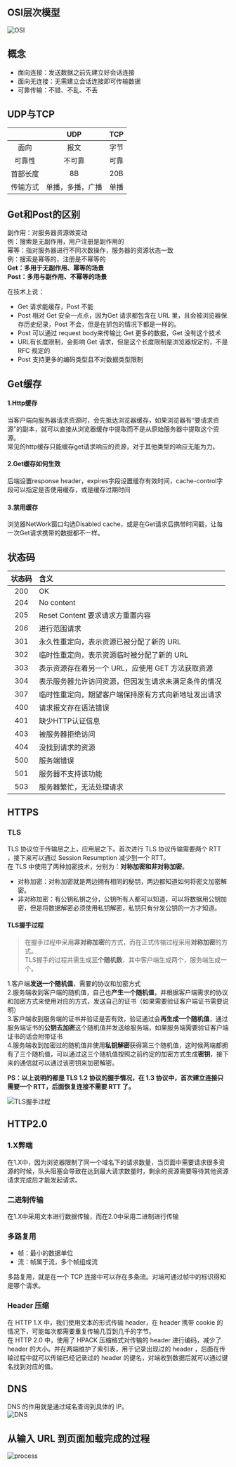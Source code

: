 ## OSI层次模型
![OSI](https://github.com/Elderkly/ImgRepository/blob/master/Network/结构.png)

## 概念
* 面向连接：发送数据之前先建立好会话连接
* 面向无连接：无需建立会话连接即可传输数据
* 可靠传输：不错、不乱、不丢
  
## UDP与TCP
||UDP|TCP|
|:-:|:-:|:-:|
|面向|报文|字节|
|可靠性|不可靠|可靠|
|首部长度|8B|20B|
|传输方式|单播，多播，广播|单播|

## Get和Post的区别
副作用：对服务器资源做变动    
例：搜索是无副作用，用户注册是副作用的   
幂等：指对服务器进行不同次数操作，服务器的资源状态一致   
例：搜索是幂等的，注册是不幂等的   
**Get：多用于无副作用、幂等的场景**   
**Post：多用与副作用、不幂等的场景**

在技术上说：
* Get 请求能缓存，Post 不能
* Post 相对 Get 安全一点点，因为Get 请求都包含在 URL 里，且会被浏览器保存历史纪录，Post 不会，但是在抓包的情况下都是一样的。
* Post 可以通过 request body来传输比 Get 更多的数据，Get 没有这个技术
* URL有长度限制，会影响 Get 请求，但是这个长度限制是浏览器规定的，不是 RFC 规定的
* Post 支持更多的编码类型且不对数据类型限制


## Get缓存
#### 1.Http缓存   
当客户端向服务器请求资源时，会先抵达浏览器缓存，如果浏览器有“要请求资源”的副本，就可以直接从浏览器缓存中提取而不是从原始服务器中提取这个资源。   
常见的http缓存只能缓存get请求响应的资源，对于其他类型的响应无能为力。
#### 2.Get缓存如何生效
后端设置response header，expires字段设置缓存有效时间，cache-control字段可以指定是否使用缓存，或是缓存过期时间
#### 3.禁用缓存
浏览器NetWork窗口勾选Disabled cache，或是在Get请求后携带时间戳，让每一次Get请求携带的数据都不一样。

## 状态码
|状态码|含义|   
|:-:|:-|
|200|OK|
|204|No content|
|205|Reset Content 要求请求方重置内容|
|206|进行范围请求|
|301|永久性重定向，表示资源已被分配了新的 URL|
|302|临时性重定向，表示资源临时被分配了新的 URL|
|303|表示资源存在着另一个 URL，应使用 GET 方法获取资源|
|304|表示服务器允许访问资源，但因发生请求未满足条件的情况|
|307|临时性重定向，期望客户端保持原有方式向新地址发出请求|
|400|请求报文存在语法错误|
|401|缺少HTTP认证信息|
|403|被服务器拒绝访问|
|404|没找到请求的资源|
|500|服务端错误|
|501|服务器不支持该功能|
|503|服务器繁忙，无法处理请求|


## HTTPS
### TLS
TLS 协议位于传输层之上，应用层之下。首次进行 TLS 协议传输需要两个 RTT ，接下来可以通过 Session Resumption 减少到一个 RTT。   
在 TLS 中使用了两种加密技术，分别为：**对称加密和非对称加密**。
* 对称加密：对称加密就是两边拥有相同的秘钥，两边都知道如何将密文加密解密。
* 非对称加密：有公钥私钥之分，公钥所有人都可以知道，可以将数据用公钥加密，但是将数据解密必须使用私钥解密，私钥只有分发公钥的一方才知道。
  
#### TLS握手过程
> 在握手过程中采用**非对称加密**的方式，而在正式传输过程采用**对称加密**的方式。   
> TLS握手的过程共需生成**三个随机数**，其中客户端生成两个，服务端生成一个。   

1.客户端**发送一个随机值**，需要的协议和加密方式   
2.服务端收到客户端的随机值，自己也**产生一个随机值**，并根据客户端需求的协议和加密方式来使用对应的方式，发送自己的证书（如果需要验证客户端证书需要说明）   
3.客户端收到服务端的证书并验证是否有效，验证通过会**再生成一个随机值**，通过服务端证书的**公钥去加密**这个随机值并发送给服务端，如果服务端需要验证客户端证书的话会附带证书   
4.服务端收到加密过的随机值并使用**私钥解密**获得第三个随机值，这时候两端都拥有了三个随机值，可以通过这三个随机值按照之前约定的加密方式生成**密钥**，接下来的通信就可以通过该密钥来加密解密。   
     
**PS：以上说明的都是 TLS 1.2 协议的握手情况，在 1.3 协议中，首次建立连接只需要一个 RTT，后面恢复连接不需要 RTT 了。**   
   
![TLS握手过程](https://yck-1254263422.cos.ap-shanghai.myqcloud.com/blog/2019-06-01-043749.jpg)

## HTTP2.0
### 1.X弊端
在1.X中，因为浏览器限制了同一个域名下的请求数量，当页面中需要请求很多资源的时候，队头阻塞会导致在达到最大请求数量时，剩余的资源需要等待其他资源请求完成后才能发起请求。

### 二进制传输
在1.X中采用文本进行数据传输，而在2.0中采用二进制进行传输

### 多路复用
* 帧：最小的数据单位
* 流：帧属于流，多个帧组成流   
  
多路复用，就是在一个 TCP 连接中可以存在多条流。对端可通过帧中的标识得知是哪个请求。

### Header 压缩
在 HTTP 1.X 中，我们使用文本的形式传输 header，在 header 携带 cookie 的情况下，可能每次都需要重复传输几百到几千的字节。   
在 HTTP 2.0 中，使用了 HPACK 压缩格式对传输的 header 进行编码，减少了 header 的大小。并在两端维护了索引表，用于记录出现过的 header ，后面在传输过程中就可以传输已经记录过的 header 的键名，对端收到数据后就可以通过键名找到对应的值。

## DNS
DNS 的作用就是通过域名查询到具体的 IP。   
![DNS](https://github.com/Elderkly/ImgRepository/blob/master/Network/域名系统(DNS).png)

## 从输入 URL 到页面加载完成的过程
![process](https://github.com/Elderkly/ImgRepository/blob/master/Network/%E7%94%A8%E6%88%B7%E9%80%9A%E8%BF%87%E4%B8%BB%E6%9C%BA%E8%AE%BF%E9%97%AE%E5%9F%9F%E5%90%8D%E6%97%B6%E7%9A%84%E8%BF%87%E7%A8%8B.png)